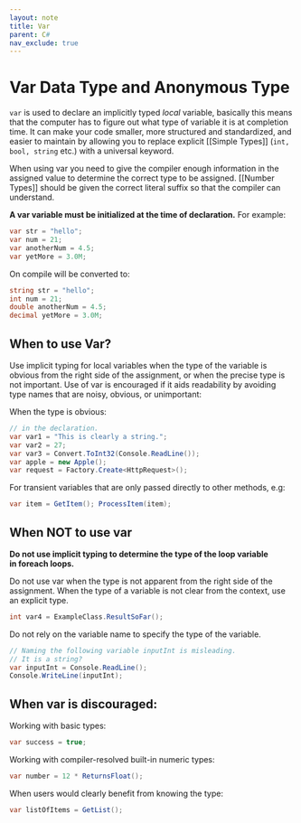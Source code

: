 ```yaml
---
layout: note
title: Var
parent: C#
nav_exclude: true
---
```


# Var Data Type and Anonymous Type
`var` is used to declare an implicitly typed *local* variable, basically this means that the computer has to figure out what type of variable it is at completion time. It can make your code smaller, more structured and standardized, and easier to maintain by allowing you to replace explicit [[Simple Types]] (`int, bool, string` etc.) with a universal keyword. 

When using var you need to give the compiler enough information in the assigned value to determine the correct type to be assigned. [[Number Types]] should be given the correct literal suffix so that the compiler can understand.

**A var variable must be initialized at the time of declaration.** For example:
```cs 
var str = "hello"; 
var num = 21; 
var anotherNum = 4.5;
var yetMore = 3.0M;
```

On compile will be converted to:
```cs 
string str = "hello"; 
int num = 21; 
double anotherNum = 4.5;
decimal yetMore = 3.0M;
```

## When to use Var?
Use implicit typing for local variables when the type of the variable is obvious from the right side of the assignment, or when the precise type is not important. Use of var is encouraged if it aids readability by avoiding type names that are noisy, obvious, or unimportant:

When the type is obvious:
```cs
// in the declaration.
var var1 = "This is clearly a string.";
var var2 = 27;
var var3 = Convert.ToInt32(Console.ReadLine());
var apple = new Apple();
var request = Factory.Create<HttpRequest>();
```

For transient variables that are only passed directly to other methods, e.g: 
```cs
var item = GetItem(); ProcessItem(item);
```

## When NOT to use var
**Do not use implicit typing to determine the type of the loop variable in foreach loops.**

Do not use var when the type is not apparent from the right side of the assignment. When the type of a variable is not clear from the context, use an explicit type.
```cs
int var4 = ExampleClass.ResultSoFar();
```

Do not rely on the variable name to specify the type of the variable.
```cs
// Naming the following variable inputInt is misleading.
// It is a string?
var inputInt = Console.ReadLine();
Console.WriteLine(inputInt);
```

## When var is discouraged:

Working with basic types:
```cs
var success = true;
```

Working with compiler-resolved built-in numeric types:
```cs
var number = 12 * ReturnsFloat();
```

When users would clearly benefit from knowing the type: 
```cs 
var listOfItems = GetList();
```